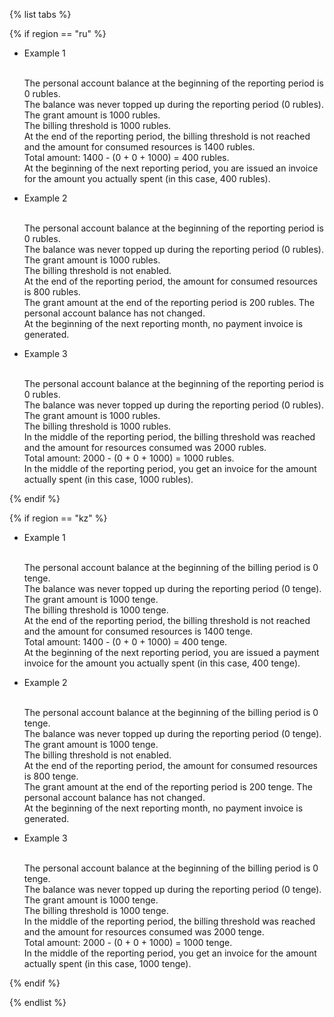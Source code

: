 {% list tabs %}

{% if region == "ru" %}

* Example 1

  <br/>The personal account balance at the beginning of the reporting period is 0 rubles.
  <br/>The balance was never topped up during the reporting period (0 rubles).
  <br/>The grant amount is 1000 rubles.
  <br/>The billing threshold is 1000 rubles.
  <br/>At the end of the reporting period, the billing threshold is not reached and the amount for consumed resources is 1400 rubles.
  <br/>Total amount: 1400 - (0 + 0 + 1000) = 400 rubles.
  <br/>At the beginning of the next reporting period, you are issued an invoice for the amount you actually spent (in this case, 400 rubles).

* Example 2

  <br/>The personal account balance at the beginning of the reporting period is 0 rubles.
  <br/>The balance was never topped up during the reporting period (0 rubles).
  <br/>The grant amount is 1000 rubles.
  <br/>The billing threshold is not enabled.
  <br/>At the end of the reporting period, the amount for consumed resources is 800 rubles.
  <br/>The grant amount at the end of the reporting period is 200 rubles. The personal account balance has not changed.
  <br/>At the beginning of the next reporting month, no payment invoice is generated.

* Example 3

  <br/>The personal account balance at the beginning of the reporting period is 0 rubles.
  <br/>The balance was never topped up during the reporting period (0 rubles).
  <br/>The grant amount is 1000 rubles.
  <br/>The billing threshold is 1000 rubles.
  <br/>In the middle of the reporting period, the billing threshold was reached and the amount for resources consumed was 2000 rubles.
  <br/>Total amount: 2000 - (0 + 0 + 1000) = 1000 rubles.
  <br/>In the middle of the reporting period, you get an invoice for the amount actually spent (in this case, 1000 rubles).

{% endif %}

{% if region == "kz" %}

* Example 1

  <br/>The personal account balance at the beginning of the billing period is 0 tenge.
  <br/>The balance was never topped up during the reporting period (0 tenge).
  <br/>The grant amount is 1000 tenge.
  <br/>The billing threshold is 1000 tenge.
  <br/>At the end of the reporting period, the billing threshold is not reached and the amount for consumed resources is 1400 tenge.
  <br/>Total amount: 1400 - (0 + 0 + 1000) = 400 tenge.
  <br/>At the beginning of the next reporting period, you are issued a payment invoice for the amount you actually spent (in this case, 400 tenge).

* Example 2

  <br/>The personal account balance at the beginning of the billing period is 0 tenge.
  <br/>The balance was never topped up during the reporting period (0 tenge).
  <br/>The grant amount is 1000 tenge.
  <br/>The billing threshold is not enabled.
  <br/>At the end of the reporting period, the amount for consumed resources is 800 tenge.
  <br/>The grant amount at the end of the reporting period is 200 tenge. The personal account balance has not changed.
  <br/>At the beginning of the next reporting month, no payment invoice is generated.

* Example 3

  <br/>The personal account balance at the beginning of the billing period is 0 tenge.
  <br/>The balance was never topped up during the reporting period (0 tenge).
  <br/>The grant amount is 1000 tenge.
  <br/>The billing threshold is 1000 tenge.
  <br/>In the middle of the reporting period, the billing threshold was reached and the amount for resources consumed was 2000 tenge.
  <br/>Total amount: 2000 - (0 + 0 + 1000) = 1000 tenge.
  <br/>In the middle of the reporting period, you get an invoice for the amount actually spent (in this case, 1000 tenge).

{% endif %}

{% endlist %}

